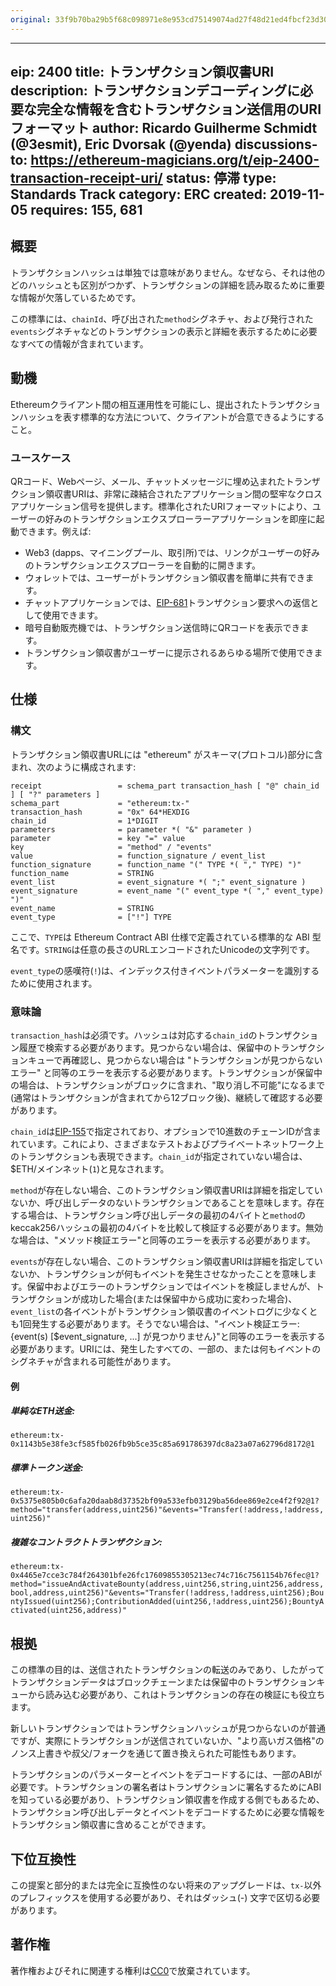 ```yaml
---
original: 33f9b70ba29b5f68c098971e8e953cd75149074ad27f48d21ed4fbcf23d30bce
---
```


---
eip: 2400
title: トランザクション領収書URI
description: トランザクションデコーディングに必要な完全な情報を含むトランザクション送信用のURIフォーマット
author: Ricardo Guilherme Schmidt (@3esmit), Eric Dvorsak (@yenda)
discussions-to: https://ethereum-magicians.org/t/eip-2400-transaction-receipt-uri/
status: 停滞
type: Standards Track
category: ERC
created: 2019-11-05
requires: 155, 681
---
## 概要

トランザクションハッシュは単独では意味がありません。なぜなら、それは他のどのハッシュとも区別がつかず、トランザクションの詳細を読み取るために重要な情報が欠落しているためです。

この標準には、`chainId`、呼び出された`method`シグネチャ、および発行された`events`シグネチャなどのトランザクションの表示と詳細を表示するために必要なすべての情報が含まれています。

## 動機

Ethereumクライアント間の相互運用性を可能にし、提出されたトランザクションハッシュを表す標準的な方法について、クライアントが合意できるようにすること。

### ユースケース

QRコード、Webページ、メール、チャットメッセージに埋め込まれたトランザクション領収書URIは、非常に疎結合されたアプリケーション間の堅牢なクロスアプリケーション信号を提供します。標準化されたURIフォーマットにより、ユーザーの好みのトランザクションエクスプローラーアプリケーションを即座に起動できます。例えば:

- Web3 (dapps、マイニングプール、取引所)では、リンクがユーザーの好みのトランザクションエクスプローラーを自動的に開きます。
- ウォレットでは、ユーザーがトランザクション領収書を簡単に共有できます。
- チャットアプリケーションでは、[EIP-681]トランザクション要求への返信として使用できます。
- 暗号自動販売機では、トランザクション送信時にQRコードを表示できます。
- トランザクション領収書がユーザーに提示されるあらゆる場所で使用できます。

## 仕様

### 構文

トランザクション領収書URLには "ethereum" がスキーマ(プロトコル)部分に含まれ、次のように構成されます:

    receipt                 = schema_part transaction_hash [ "@" chain_id ] [ "?" parameters ]
    schema_part             = "ethereum:tx-" 
    transaction_hash        = "0x" 64*HEXDIG 
    chain_id                = 1*DIGIT
    parameters              = parameter *( "&" parameter )
    parameter               = key "=" value
    key                     = "method" / "events"
    value                   = function_signature / event_list
    function_signature      = function_name "(" TYPE *( "," TYPE) ")"
    function_name           = STRING
    event_list              = event_signature *( ";" event_signature )
    event_signature         = event_name "(" event_type *( "," event_type) ")"
    event_name              = STRING
    event_type              = ["!"] TYPE


ここで、`TYPE`は Ethereum Contract ABI 仕様で定義されている標準的な ABI 型名です。`STRING`は任意の長さのURLエンコードされたUnicodeの文字列です。

`event_type`の感嘆符(`!`)は、インデックス付きイベントパラメーターを識別するために使用されます。

### 意味論

`transaction_hash`は必須です。ハッシュは対応する`chain_id`のトランザクション履歴で検索する必要があります。見つからない場合は、保留中のトランザクションキューで再確認し、見つからない場合は "トランザクションが見つからないエラー" と同等のエラーを表示する必要があります。トランザクションが保留中の場合は、トランザクションがブロックに含まれ、"取り消し不可能"になるまで(通常はトランザクションが含まれてから12ブロック後)、継続して確認する必要があります。

`chain_id`は[EIP-155]で指定されており、オプションで10進数のチェーンIDが含まれています。これにより、さまざまなテストおよびプライベートネットワーク上のトランザクションも表現できます。`chain_id`が指定されていない場合は、$ETH/メインネット(`1`)と見なされます。

`method`が存在しない場合、このトランザクション領収書URIは詳細を指定していないか、呼び出しデータのないトランザクションであることを意味します。存在する場合は、トランザクション呼び出しデータの最初の4バイトと`method`のkeccak256ハッシュの最初の4バイトを比較して検証する必要があります。無効な場合は、"メソッド検証エラー"と同等のエラーを表示する必要があります。

`events`が存在しない場合、このトランザクション領収書URIは詳細を指定していないか、トランザクションが何もイベントを発生させなかったことを意味します。保留中およびエラーのトランザクションではイベントを検証しませんが、トランザクションが成功した場合(または保留中から成功に変わった場合)、`event_list`の各イベントがトランザクション領収書のイベントログに少なくとも1回発生する必要があります。そうでない場合は、"イベント検証エラー: {event(s) [$event_signature, ...] が見つかりません}"と同等のエラーを表示する必要があります。URIには、発生したすべての、一部の、または何もイベントのシグネチャが含まれる可能性があります。

#### 例

##### 単純なETH送金:
`ethereum:tx-0x1143b5e38fe3cf585fb026fb9b5ce35c85a691786397dc8a23a07a62796d8172@1`  

##### 標準トークン送金:

`ethereum:tx-0x5375e805b0c6afa20daab8d37352bf09a533efb03129ba56dee869e2ce4f2f92@1?method="transfer(address,uint256)"&events="Transfer(!address,!address,uint256)"` 

##### 複雑なコントラクトトランザクション: 

`ethereum:tx-0x4465e7cce3c784f264301bfe26fc17609855305213ec74c716c7561154b76fec@1?method="issueAndActivateBounty(address,uint256,string,uint256,address,bool,address,uint256)"&events="Transfer(!address,!address,uint256);BountyIssued(uint256);ContributionAdded(uint256,!address,uint256);BountyActivated(uint256,address)"`  

## 根拠

この標準の目的は、送信されたトランザクションの転送のみであり、したがってトランザクションデータはブロックチェーンまたは保留中のトランザクションキューから読み込む必要があり、これはトランザクションの存在の検証にも役立ちます。

新しいトランザクションではトランザクションハッシュが見つからないのが普通ですが、実際にトランザクションが送信されていないか、"より高いガス価格"のノンス上書きや叔父/フォークを通じて置き換えられた可能性もあります。

トランザクションのパラメーターとイベントをデコードするには、一部のABIが必要です。トランザクションの署名者はトランザクションに署名するためにABIを知っている必要があり、トランザクション領収書を作成する側でもあるため、トランザクション呼び出しデータとイベントをデコードするために必要な情報をトランザクション領収書に含めることができます。

## 下位互換性

この提案と部分的または完全に互換性のない将来のアップグレードは、`tx-`以外のプレフィックスを使用する必要があり、それはダッシュ(-) 文字で区切る必要があります。

## 著作権

著作権およびそれに関連する権利は[CC0](../LICENSE.md)で放棄されています。

[EIP-155]: ./eip-155.md
[EIP-681]: ./eip-681.md